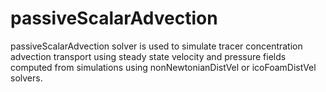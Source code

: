 # passiveScalarAdvection
passiveScalarAdvection solver is used to simulate tracer concentration advection transport using steady state velocity and pressure fields computed from simulations using nonNewtonianDistVel or icoFoamDistVel solvers.
